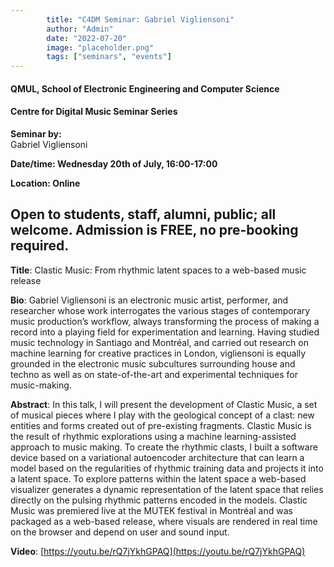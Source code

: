 ```yaml
---
        title: "C4DM Seminar: Gabriel Vigliensoni"
        author: "Admin"
        date: "2022-07-20"
        image: "placeholder.png"
        tags: ["seminars", "events"]
---
```




#### QMUL, School of Electronic Engineering and Computer Science

#### Centre for Digital Music Seminar Series

**Seminar by:**   
    Gabriel Vigliensoni

**Date/time: Wednesday 20th of July, 16:00-17:00**

**Location: Online**

Open to students, staff, alumni, public; all welcome.
Admission is FREE, no pre-booking required.
-----------------

<b>Title</b>: Clastic Music: From rhythmic latent spaces to a web-based music release

<b>Bio</b>: 
Gabriel Vigliensoni is an electronic music artist, performer, and researcher whose work interrogates the various stages of contemporary music production’s workflow, always transforming the process of making a record into a playing field for experimentation and learning. Having studied music technology in Santiago and Montréal, and carried out research on machine learning for creative practices in London, vigliensoni is equally grounded in the electronic music subcultures surrounding house and techno as well as on state-of-the-art and experimental techniques for music-making.

<b>Abstract</b>:
In this talk, I will present the development of Clastic Music, a set of musical pieces where I play with the geological concept of a clast: new entities and forms created out of pre-existing fragments. Clastic Music is the result of rhythmic explorations using a machine learning-assisted approach to music making. To create the rhythmic clasts, I built a software device based on a variational autoencoder architecture that can learn a model based on the regularities of rhythmic training data and projects it into a latent space. To explore patterns within the latent space a web-based visualizer generates a dynamic representation of the latent space that relies directly on the pulsing rhythmic patterns encoded in the models. Clastic Music was premiered live at the MUTEK festival in Montréal and was packaged as a web-based release, where visuals are rendered in real time on the browser and depend on user and sound input.

<b>Video</b>: [https://youtu.be/rQ7jYkhGPAQ](https://youtu.be/rQ7jYkhGPAQ)
